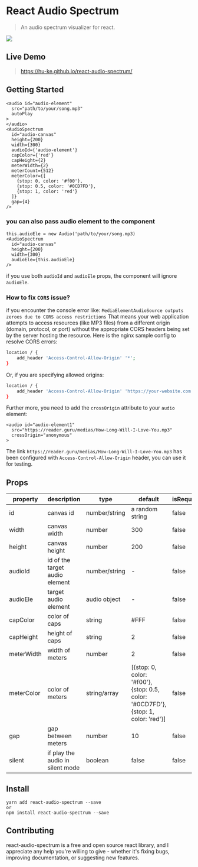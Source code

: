 # React Audio Spectrum
> An audio spectrum visualizer for react.

![](https://hukepublicbucket.oss-cn-hangzhou.aliyuncs.com/react-audio-spectrum/react-audio-spectrum-demo.gif)
## Live Demo
> https://hu-ke.github.io/react-audio-spectrum/

## Getting Started
```
<audio id="audio-element"
  src="path/to/your/song.mp3"
  autoPlay
>
</audio>
<AudioSpectrum
  id="audio-canvas"
  height={200}
  width={300}
  audioId={'audio-element'}
  capColor={'red'}
  capHeight={2}
  meterWidth={2}
  meterCount={512}
  meterColor={[
    {stop: 0, color: '#f00'},
    {stop: 0.5, color: '#0CD7FD'},
    {stop: 1, color: 'red'}
  ]}
  gap={4}
/>
```
### you can also pass audio element to the component
```
this.audioEle = new Audio('path/to/your/song.mp3) 
<AudioSpectrum
  id="audio-canvas"
  height={200}
  width={300}
  audioEle={this.audioEle}
/>
```
if you use both `audioId` and `audioEle` props, the component will ignore `audioEle`.
### How to fix `CORS` issue?
if you encounter the console error like: `MediaElementAudioSource outputs zeroes due to CORS access restrictions` That means your web application attempts to access resources (like MP3 files) from a different origin (domain, protocol, or port) without the appropriate CORS headers being set by the server hosting the resource. Here is the nginx sample config to resolve CORS errors:
```bash
location / {
    add_header 'Access-Control-Allow-Origin' '*';
}
```
Or, if you are specifying allowed origins:
```bash
location / {
    add_header 'Access-Control-Allow-Origin' 'https://your-website.com';
}
```
Further more, you need to add the `crossOrigin` attribute to your `audio` element:
```
<audio id="audio-element1"
  src="https://reader.guru/medias/How-Long-Will-I-Love-You.mp3"
  crossOrigin="anonymous"
>
```
The link `https://reader.guru/medias/How-Long-Will-I-Love-You.mp3` has been configured with `Access-Control-Allow-Origin` header, you can use it for testing.

## Props
| property | description | type|default| isRequired |
|---------|---------|-------------|---------|--------|
| id| canvas id|number/string| a random string|false|
|width|canvas width|number|300|false|
|height|canvas height|number|200|false|
|audioId|id of the target audio element|number/string| - |false|
|audioEle|target audio element|audio object| - |false|
|capColor|color of caps|string|#FFF|false|
|capHeight|height of caps|string|2|false|
|meterWidth|width of meters|number|2|false|
|meterColor|color of meters|string/array|[{stop: 0, color: '#f00'},{stop: 0.5, color: '#0CD7FD'},{stop: 1, color: 'red'}]|false|
|gap|gap between meters|number|10|false|
|silent|if play the audio in silent mode |boolean|false|false|
## Install
```
yarn add react-audio-spectrum --save
or
npm install react-audio-spectrum --save
```
## Contributing
react-audio-spectrum is a free and open source react library, and I appreciate any help you're willing to give - whether it's fixing bugs, improving documentation, or suggesting new features.
